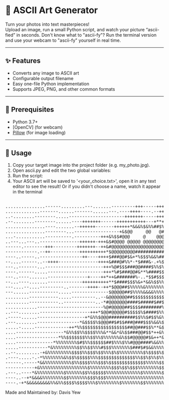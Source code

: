 # 🎨 ASCII Art Generator

Turn your photos into text masterpieces!  
Upload an image, run a small Python script, and watch your picture “ascii-fied” in seconds.
Don't know what to "ascii-fy"? Run the terminal version and use your webcam to "ascii-fy" yourself in real time.

---

## ✨ Features

- Converts any image to ASCII art  
- Configurable output filename  
- Easy one-file Python implementation  
- Supports JPEG, PNG, and other common formats  

---

## 🔧 Prerequisites

- Python 3.7+  
- [OpenCV] (for webcam)
- [Pillow](https://pypi.org/project/Pillow/) (for image loading)  

---

## 🏃 Usage
1. Copy your target image into the project folder (e.g. my_photo.jpg).
2. Open ascii.py and edit the two global variables:
3. Run the script:
4. Your ASCII art will be saved to '<your_choice.txt>', open it in any text editor to see the result! Or if you didn't choose a name, watch it appear in the terminal

<pre> 
...............------.........---.......---------+++-----++++*++-------+++++----------++-....-------
.............-------......-------......---.----++++----.--++**++-------+++----------------..-------.
..-........--------.....---------------------+++++++-----+++*++--------++---------------------------
.--........--------......----+++++++------+++++++++++---+**+++-------+++++++--------..---+----------
...............----.......--++++++-------++++++*&&&%$&%%##$%&*++--++++++++++++++---...--------------
...............--------...-----------------+&$@@     @@   @#$&&++-++++++++++--------------------.---
...-...........----------.----------+++&%$$#@@@     @    @@@##$%&%&+-++++++++++-+++++--------------+
..---...---..---------------++++++-+++&$#@@@@ @@@@@ @@@@@@@@###@#$%*+-++**++++++++++++--------------
------.--------+++---------+++++++--++&#@@@@@@@@@@@@@@@@@@@@@######%*+++++++++++++++++++------......
------------.--++-----------++++++++++*$@@@@@@@@@###########@######%+++++++++-------+------........-
----..-----..----------------++----++++$###@@#$&+*%$$$%&&%#########&--+++++--..-------....-----.....
--....------..--++++---------------++++&###@#%%*-*$###&-.+%$$#$$##$*+-------...----+--------------..
---..-------...----------------------+++%@#$$$###@@####$%%$%%$%%$$*----...---------------+-------...
----.------.....---------------------+++*%#$###@@#&**%####$$%%%%$*---------++-------------------....
---..----.......---------------+----++*++&#######%-..*$$#$$$$$$$$*+----+--+++----------..--------...
--...----.......-------------++++++++++**$####$$$%&+*&&%$$%%$$$$#$+---+++-----+++------......-------
---....--....---------..-------++++--++*$@@@##$%%%%%&%%%%%%%$$$$##*--+++++----++-------.....--------
---......-----------.....--------------$@@@@@##$%%%%&&&&%%%%$$$###%-++++++++------...------------...
.........-----------.....---------..--&@@@@@@@##$$$$$$$$$$$$$$$###$+**+++++-----.....------------...
.........-----------..------------..-*#@@@@@@@####$#####$##$$$$$#$$*+++++-----........----------....
............-------------------------%@#@@@@@##$$$$########%$$$$$$$$%&&&&&****++-------....-........
..---........-------------------+++*$@@#@@@@@#$$$$$%$####$%%%$$$$$$$$$$$$$$%%%%%%%&&&&****+++----...
.-----......------------------+*&%%$@@@##########$$%%$#$$%&%$$#$$%%%%%%%%%%%%%%%%%%%%%%%%%%%&&&***++
.---........----------------*&$$$$%$@@@##$#$$###@###$$$%&&%$$##$$%%%%%%%%%%%%%%%%%%%%%%%%%%%%%%%%&&&
.....-.....-------------++*%%$$$$$$$$$$$$$$$$$##@@###$$%**&$$#####%&&%%%%%%%%%%%%%%%%%%%%%%%%%%%%%&&
....------------------*&%%$$%%$$$$%%%&**&&*&%$$###@@#$$*++&%$#####$&&%%%%%%%$%%%%%%%%%%%%%%%&%%%%%%&
....----------------*%%$$$$$$$%%$$%%$%%%%%%&%$$#@@@@@#$&++*&%$%$$$%%%%%%%%%%%%%%%%%%%$%%%%%%%&%%%%&&
....--------------*%%%%%%%%$#$%%$$$$$$##$%%%$%%#@@@####%&&%%%%%%%%%%%%%%%%%%%%%%%%$$%%%%&&%&&%%%%%&&
.....-----------*&%%%%%%%%%$$%%$$%%%#$$$%%%%%%%$###$#$&&%%%%%$%%%%%%%%%%%%%%%%%%%%%%%%%%%%%%&&&&&&&*
..--.........-+&%%%%%%%%%$$$$%%$$$%$$%%%$%$%%%%%%%%%$%$$$$%$$$$%%%%%%$%%%%%%%%%%&&&&%%&&&&%%%&&&&&&*
.----.....-.-*%%%%%%%%&%$$%$$$$$%%%$$$$$$$$$$$$$$%%$$%$%%$%%%%$%%%%%%%%%%%&%&&&&&&&&%&&&&&&&&%%**&&*
------.-----*&&%%%%%%%%%%$%%$$$$%%%$$$%$$$$$$$$$$$$$$%%%%%$$$$%%%&%%&&&&%&&&&&&&&&&&%&&&&&****&*****
-----------+&%%%%%%%%%%%%%%%%%%$%%%%%%%%$$$%$$%$$$%%%%%%%%$$#$$%%&&&&&&&&&&&&&&&&&&&&&&&*****&*****+
.---..----*&%%%%%%%%%%$%%%%%%$$%%$$$$$%%%%%%%%%%%%%$%%%%%%%$%%%%&&&&&&&&&&&**&&**&&&&&*********+*+*+
----..--+*&&&&%%%%%%%%$$%%%%%%%$$$%$$$%%%%%%%%%%%%%%%%%%%%%%%&&&&&&&&&&%&&&&****&&&%&************+*+
----.-+*&&&&&&&&&%%&%%$$$$%$$$$%%%$%%%%%%%%$%%%%%%%$$%%%%%%%&&&&&&&&*&&&&&*********&*************+++
</pre>

Made and Maintained by: Davis Yew
